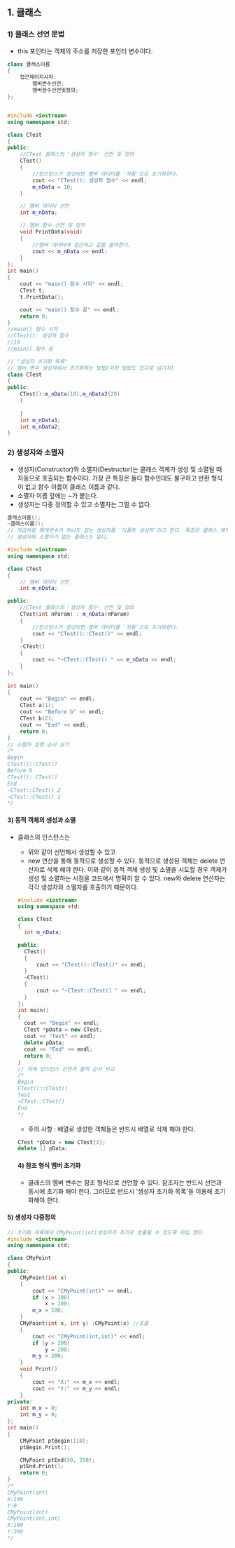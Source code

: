 ## 1. 클래스



### 1) 클래스 선언 문법

- this 포인터는 객체의 주소를 저장한 포인터 변수이다.

```c++
class 클래스이름
{
    접근제어지시자:
    	멤버변수선언;
    	멤버함수선언및정의;
};


#include <iostream>
using namespace std;

class CTest
{
public:
	//CTest 클래스의 '생성자 함수' 선언 및 정의
	CTest()
	{
		//인스턴스가 생성되면 멤버 데이터를 '자동'으로 초기화한다.
		cout << "CTest(): 생성자 함수" << endl;
		m_nData = 10;
	}

	// 멤버 데이터 선언
	int m_nData;

	// 멤버 함수 선언 및 정의
	void PrintData(void)
	{
		//멤버 데이터에 접근하고 값을 출력한다.
		cout << m_nData << endl;
	}
};
int main()
{	
	cout << "main() 함수 시작" << endl;
	CTest t;
	t.PrintData();

	cout << "main() 함수 끝" << endl;
	return 0;
}
//main() 함수 시작
//CTest(): 생성자 함수
//10
//main() 함수 끝
```



```C++
// "생성자 초기화 목록"
// 멤버 변수 생성자에서 초기화하는 방법(이런 방법도 있다로 넘기자)
class CTest
{
public:
	CTest():m_nData(10),m_nData2(20)
    {
        
    }
    int m_nData1;
    int m_nData2;
}
```



### 2) 생성자와 소멸자

- 생성자(Constructor)와 소멸자(Destructor)는 클래스 객체가 생성 및 소멸될 때 자동으로 호출되는 함수이다. 가장 큰 특징은 둘다 함수인데도 불구하고 반환 형식이 없고 함수 이름이 클래스 이름과 같다. 
- 소멸자 이름 앞에는 ~가 붙는다.
- 생성자는 다중 정의할 수 있고 소멸자는 그럴 수 없다.

```C++
클래스이름();
~클래스이름();
// 지금처럼 매개변수가 하나도 없는 생성자를 '디폴트 생성자'라고 한다. 특징은 클래스 제작자가 디폴트 생성자와 소멸자를 기술하지 않아도 컴파일러가 알아서 만들어 넣는다. 단 아무런 코드도 추가되지는 않는다.
// 생성자와 소멸자가 없는 클래스는 없다.
```

```c++
#include <iostream>
using namespace std;

class CTest
{
	// 멤버 데이터 선언
	int m_nData;

public:
	//CTest 클래스의 '생성자 함수' 선언 및 정의
	CTest(int nParam) : m_nData(nParam)
	{
		//인스턴스가 생성되면 멤버 데이터를 '자동'으로 초기화한다.
		cout << "CTest()::CTest()" << endl;
	}
	~CTest()
	{
		cout << "~CTest::CTest() " << m_nData << endl;
	}
};
	
int main()
{	
	cout << "Begin" << endl;
	CTest a(1);
	cout << "Before b" << endl;
	CTest b(2);
	cout << "End" << endl;
	return 0;
}
// 소멸자 실행 순서 보기
/*
Begin
CTest()::CTest()
Before b
CTest()::CTest()
End
~CTest::CTest() 2
~CTest::CTest() 1
*/
```



#### 3) 동적 객체의 생성과 소멸

- 클래스의 인스턴스는 

  - 위와 같이 선언해서 생성할 수 있고
  - new 연산을 통해 동적으로 생성할 수 있다. 동적으로 생성된 객체는 delete 연산자로 삭제 해야 한다. 이와 같이 동적 객체 생성 및 소멸을 시도할 경우 객체가 생성 및 소멸하는 시점을 코드에서 명확히 알 수 있다. new와 delete 연산자는 각각 생성자와 소멸자를 호출하기 때문이다.

  ```c++
  #include <iostream>
  using namespace std;
  
  class CTest
  {
  	int m_nData;
  
  public:
  	CTest()
  	{
  		cout << "CTest()::CTest()" << endl;
  	}
  	~CTest()
  	{
  		cout << "~CTest::CTest() " << endl;
  	}
  };
  int main()
  {	
  	cout << "Begin" << endl;
  	CTest *pData = new CTest;
  	cout << "Test" << endl;
  	delete pData;
  	cout << "End" << endl;
  	return 0;
  }
  // 위에 인스턴스 선언과 출력 순서 비교
  /*
  Begin
  CTest()::CTest()
  Test
  ~CTest::CTest()
  End
  */
  ```

  - 주의 사항 : 배열로 생성한 객체들은 반드시 배열로 삭제 해야 한다.

  ```C++
  CTest *pData = new CTest[3];
  delete [] pData;
  ```

  

  #### 4) 참조 형식 멤버 초기화

  - 클래스의 멤버 변수는 참조 형식으로 선언할 수 있다. 참조자는 반드시 선언과 동시에 초기화 해야 한다. 그러므로 반드시 '생성자 초기화 목록'을 이용해 초기화해야 한다.

  

#### 5) 생성자 다중정의

```C++
// 초기화 목록에서 CMyPoint(int)생성자가 추가로 호출될 수 있도록 위임 했다.
#include <iostream>
using namespace std;

class CMyPoint
{
public:
	CMyPoint(int x)
	{
		cout << "CMyPoint(int)" << endl;
		if (x > 100)
			x = 100;
		m_x = 100;
	}
	CMyPoint(int x, int y) :CMyPoint(x) //호출
	{
		cout << "CMyPoint(int,int)" << endl;
		if (y > 200)
			y = 200;
		m_y = 200;
	}
	void Print()
	{
		cout << "X:" << m_x << endl;
		cout << "Y:" << m_y << endl;
	}
private:
	int m_x = 0;
	int m_y = 0;
};
int main()
{	
	CMyPoint ptBegin(110);
	ptBegin.Print();

	CMyPoint ptEnd(50, 250);
	ptEnd.Print();
	return 0;
}
/*
CMyPoint(int)
X:100
Y:0
CMyPoint(int)
CMyPoint(int,int)
X:100
Y:200
*/
```

